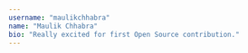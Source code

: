 ```yaml
---
username: "maulikchhabra"
name: "Maulik Chhabra"
bio: "Really excited for first Open Source contribution."
---
```

